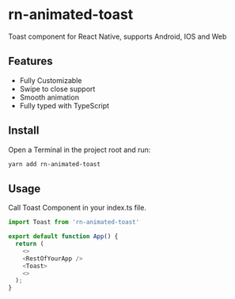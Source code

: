 # rn-animated-toast

Toast component for React Native, supports Android, IOS and Web

## Features

- Fully Customizable
- Swipe to close support
- Smooth animation
- Fully typed with TypeScript

## Install

Open a Terminal in the project root and run:

```sh
yarn add rn-animated-toast
```

## Usage

Call Toast Component in your index.ts file.

```js
import Toast from 'rn-animated-toast'

export default function App() {
  return (
    <>
    <RestOfYourApp />
    <Toast>
    <>
  );
}
```
